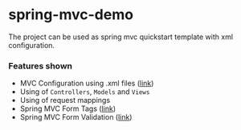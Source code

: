 # spring-mvc-demo
The project can be used as spring mvc quickstart template with xml configuration.

### Features shown
* MVC Configuration using .xml files ([link](/WEB-INF/applicationContext.xml))
* Using of `Controllers`, `Models` and `Views`
* Using of request mappings
* Spring MVC Form Tags ([link](/WEB-INF/view/customer-form.jsp#L20))
* Spring MVC Form Validation ([link](/springdemo/mvc/Customer.java#L11))

